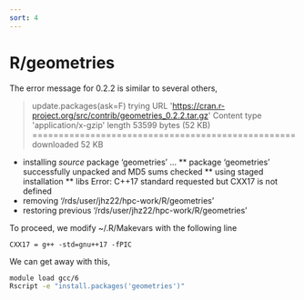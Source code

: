 ```yaml
---
sort: 4
---
```


# R/geometries

The error message for 0.2.2 is similar to several others,

> update.packages(ask=F)
trying URL 'https://cran.r-project.org/src/contrib/geometries_0.2.2.tar.gz'
Content type 'application/x-gzip' length 53599 bytes (52 KB)
==================================================
downloaded 52 KB

* installing *source* package ‘geometries’ ...
** package ‘geometries’ successfully unpacked and MD5 sums checked
** using staged installation
** libs
Error: C++17 standard requested but CXX17 is not defined
* removing ‘/rds/user/jhz22/hpc-work/R/geometries’
* restoring previous ‘/rds/user/jhz22/hpc-work/R/geometries’

To proceed, we modify ~/.R/Makevars with the following line

```
CXX17 = g++ -std=gnu++17 -fPIC
```

We can get away with this,

```bash
module load gcc/6
Rscript -e "install.packages('geometries')"
```
